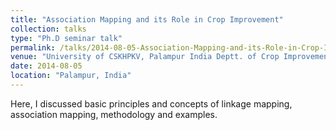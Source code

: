 ```yaml
---
title: "Association Mapping and its Role in Crop Improvement"
collection: talks
type: "Ph.D seminar talk"
permalink: /talks/2014-08-05-Association-Mapping-and-its-Role-in-Crop-Improvement
venue: "University of CSKHPKV, Palampur India Deptt. of Crop Improvement"
date: 2014-08-05
location: "Palampur, India"
---
```


Here, I discussed basic principles and concepts of linkage mapping, association mapping, methodology and examples.
